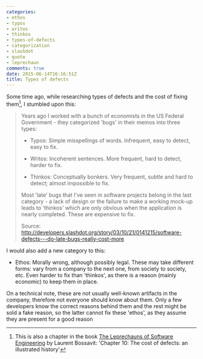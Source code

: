 ```yaml
---
categories:
- ethos
- typos
- writos
- thinkos
- types-of-defects
- categorization
- slashdot
- quote
- leprechaun
comments: true
date: 2015-06-14T16:16:51Z
title: Types of defects
---
```


Some time ago, while researching types of defects and the cost of fixing them[^1], I stumbled upon this:

> Years ago I worked with a bunch of economists in the US Federal Government - they categorized 'bugs' in their memos into three types: 
>
>  * Typos: Simple misspellings of words. Infrequent, easy to detect, easy to fix. 
>
>  * Writos: Incoherent sentences. More frequent, hard to detect, harder to fix. 
>
>  * Thinkos: Conceptually bonkers. Very frequent, subtle and hard to detect; almost impossible to fix.
>
> Most 'late' bugs that I've seen in software projects belong in the last category - a lack of design or the failure to make a working mock-up leads to 'thinkos' which are only obvious when the application is nearly completed. These are expensive to fix.
>
> Source: http://developers.slashdot.org/story/03/10/21/0141215/software-defects---do-late-bugs-really-cost-more

I would also add a new category to this:

  * Ethos: Morally wrong, although possibly legal. These may take different forms: vary from a company to the next one,
  from society to society, etc. Even harder to fix than 'thinkos', 
  as there is a reason (mainly economic) to keep them in place. 
  
  On a technical note, 
  these are not usually well-known artifacts in the company, therefore not everyone 
  should know about them. Only a few developers know the correct reasons behind them and
  the rest might be sold a fake reason, so the latter cannot fix these 'ethos', as they 
  assume they are present for a good reason


[^1]: This is also a chapter in the book [The Leprechauns of Software Engineering](https://leanpub.com/leprechauns) by Laurent Bossavit: 'Chapter 10: The cost of defects: an illustrated history'
